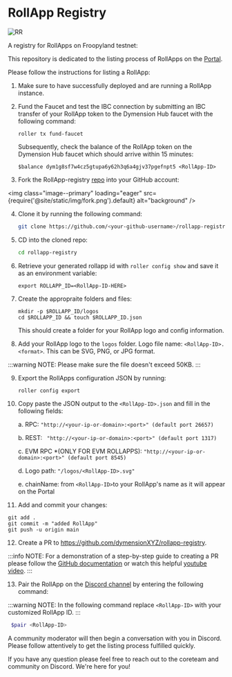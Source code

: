 # RollApp Registry

![RR](https://github.com/dymensionxyz/rollapp-registry/assets/109034310/081caab5-01c4-4183-93dc-ae2604a1129f)

A registry for RollApps on Froopyland testnet:

This repository is dedicated to the listing process of RollApps on the [Portal](https://portal.dymension.xyz/rollapps).

Please follow the instructions for listing a RollApp:


1. Make sure to have successfully deployed and are running a RollApp instance.

2. Fund the Faucet and test the IBC connection by submitting an IBC transfer of your RollApp token to the Dymension Hub faucet with the following command:

    ```
    roller tx fund-faucet
    ```

    Subsequently, check the balance of the RollApp token on the Dymension Hub faucet which should arrive within 15 minutes:

    ```
    $balance dym1g8sf7w4cz5gtupa6y62h3q6a4gjv37pgefnpt5 <RollApp-ID>
    ```

3. Fork the RollApp-registry [repo](https://github.com/dymensionxyz/rollapp-registry) into your GitHub account:

<img class="image--primary" loading="eager" src={require('@site/static/img/fork.png').default} alt="background" />

4. Clone it by running the following command:

    ```bash
    git clone https://github.com/<your-github-username>/rollapp-registry
    ```

5. CD into the cloned repo:

    ```bash
    cd rollapp-registry
    ```

6. Retrieve your generated rollapp id with `roller config show` and save it as an environment variable:

    ```
    export ROLLAPP_ID=<RollApp-ID-HERE>
    ```

7. Create the appropraite folders and files:

    ```
    mkdir -p $ROLLAPP_ID/logos
    cd $ROLLAPP_ID && touch $ROLLAPP_ID.json
    ```

    This should create a folder for your RollApp logo and config information.

8. Add your RollApp logo to the `logos` folder. Logo file name: `<RollApp-ID>.<format>`. This can be SVG, PNG, or JPG format.

:::warning NOTE:
Please make sure the file doesn't exceed 50KB.
::: 

9. Export the RollApps configuration JSON by running:

    ```
    roller config export
    ```

10. Copy paste the JSON output to the `<RollApp-ID>.json` and fill in the following fields:

    a. RPC: `"http://<your-ip-or-domain>:<port>" (default port 26657)`

    b. REST: ` "http://<your-ip-or-domain>:<port>" (default port 1317)`

    c. EVM RPC \*(ONLY FOR EVM ROLLAPPS): `"http://<your-ip-or-domain>:<port>" (default port 8545)`

    d. Logo path: `"/logos/<RollApp-ID>.svg"`

    e. chainName: from `<RollApp-ID>`to your RollApp's name as it will appear on the Portal 

11. Add and commit your changes:

```
git add .
git commit -m "added RollApp"
git push -u origin main
```

12. Create a PR to https://github.com/dymensionXYZ/rollapp-registry. 

:::info NOTE:
For a demonstration of a step-by-step guide to creating a PR please follow the [GitHub documentation](https://docs.github.com/en/pull-requests/collaborating-with-pull-requests/proposing-changes-to-your-work-with-pull-requests/creating-a-pull-request-from-a-fork) or watch this helpful [youtube video](https://www.youtube.com/watch?v=a_FLqX3vGR4).
:::

13. Pair the RollApp on the [Discord channel](https://discord.com/channels/956961633165529098/1140590139022782474) by entering the following command:

:::warning NOTE:
In the following command replace `<RollApp-ID>` with your customized RollApp ID.
:::

```bash
 $pair <RollApp-ID>
```

A community moderator will then begin a conversation with you in Discord. Please follow attentively to get the listing process fulfilled quickly. 

If you have any question please feel free to reach out to the coreteam and community on Discord. We're here for you!
